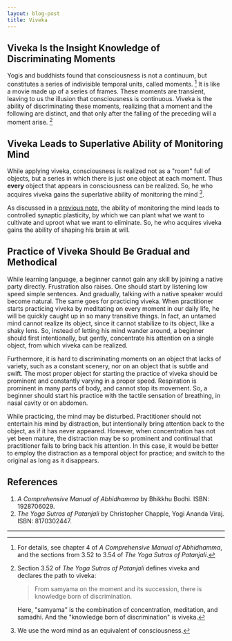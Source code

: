 ```yaml
---
layout: blog-post
title: Viveka
---
```


## Viveka Is the Insight Knowledge of Discriminating Moments

Yogis and buddhists found that consciousness is not a continuum, but constitutes a series of indivisible temporal units, called moments. [^moments] It is like a movie made up of a series of frames. These moments are transient, leaving to us the illusion that consciousness is continuous. Viveka is the ability of discriminating these moments, realizing that a moment and the following are distinct, and that only after the falling of the preceding will a moment arise. [^viveka]

  [^moments]: For details, see chapter 4 of _A Comprehensive Manual of Abhidhamma_, and the sections from 3.52 to 3.54 of _The Yoga Sutras of Patanjali_.

  [^viveka]: Section 3.52 of _The Yoga Sutras of Patanjali_ defines viveka and declares the path to viveka:

    > From samyama on the moment and its succession, there is knowledge born of discrimination.

    Here, "samyama" is the combination of concentration, meditation, and samadhi. And the "knowledge born of discrimination" is viveka.

## Viveka Leads to Superlative Ability of Monitoring Mind

While applying viveka, consciousness is realized not as a "room" full of objects, but a series in which there is just one object at each moment. Thus **every** object that appears in consciousness can be realized. So, he who acquires viveka gains the superlative ability of monitoring the mind [^mind].

  [^mind]: We use the word mind as an equivalent of consciousness.

As discussed in a [previous note](2023-05-20-attention.md), the ability of monitoring the mind leads to controlled synaptic plasticity, by which we can plant what we want to cultivate and uproot what we want to eliminate. So, he who acquires viveka gains the ability of shaping his brain at will.

## Practice of Viveka Should Be Gradual and Methodical

While learning language, a beginner cannot gain any skill by joining a native party directly. Frustration also raises. One should start by listening low speed simple sentences. And gradually, talking with a native speaker would become natural. The same goes for practicing viveka. When practitioner starts practicing viveka by meditating on every moment in our daily life, he will be quickly caught up in so many transitive things. In fact, an untamed mind cannot realize its object, since it cannot stabilize to its object, like a shaky lens. So, instead of letting his mind wander around, a beginner should first intentionally, but gently, concentrate his attention on a single object, from which viveka can be realized.

Furthermore, it is hard to discriminating moments on an object that lacks of variety, such as a constant scenery, nor on an object that is subtle and swift. The most proper object for starting the practice of viveka should be prominent and constantly varying in a proper speed. Respiration is prominent in many parts of body, and cannot stop its movement. So, a beginner should start his practice with the tactile sensation of breathing, in nasal cavity or on abdomen.

While practicing, the mind may be disturbed. Practitioner should not entertain his mind by distraction, but intentionally bring attention back to the object, as if it has never appeared. However, when concentration has not yet been mature, the distraction may be so prominent and continual that practitioner fails to bring back his attention. In this case, it would be better to employ the distraction as a temporal object for practice; and switch to the original as long as it disappears.

## References

1. _A Comprehensive Manual of Abhidhamma_ by Bhikkhu Bodhi. ISBN: 1928706029.
2. _The Yoga Sutras of Patanjali_ by Christopher Chapple, Yogi Ananda Viraj. ISBN: 8170302447.

---
